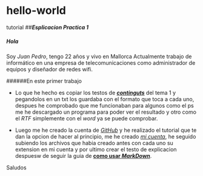 # hello-world
tutorial
##**_Esplicacion Practica 1_**
##### **Hola**

Soy _Juan Pedro_, tengo 22 años y vivo en Mallorca
Actualmente trabajo de informático en una empresa de telecomunicaciones como administrador de equipos y diseñador de redes wifi.

######En este primer trabajo

* Lo que he hecho es copiar los testos de **[_continguts_](http://fpadistancia.caib.es/pluginfile.php/295262/mod_resource/content/2/Llenguatges%20de%20Marques%20y%20Sistemes%20de%20Gesti%C3%B3%20de%20la%20Informaci%C3%B3%20%28Dist%C3%A0ncia%29.pdf)** del tema 1 y pegandolos en un txt los guardaba con el formato que toca a cada uno, despues he comprobado que me funcionaban para algunos como el ps me he descargado un programa para poder ver el resultado y otro como el _RTF_ simplemente con el _word_ ya se puede comprobar.

* Luego me he creado la cuenta de _[GitHub](https://github.com/)_ y he realizado el tutorial que te dan la opcion de hacer al principio, me he creado _[mi cuenta](https://github.com/juanpcano/hello-world.git)_, he seguido subiendo los archivos que habia creado antes con cada uno su extension en mi cuenta y por ultimo crear el testo de explicacion despuesw de seguir la guia de **[como usar _MarkDown_](http://www.markdowntutorial.com/)**.

Saludos


